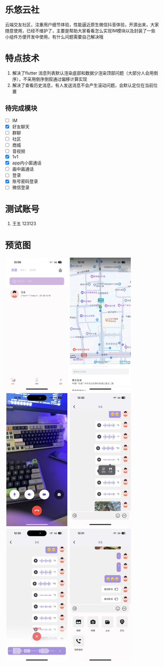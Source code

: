 # 乐悠云社

云端交友社区，注重用户细节体验，性能逼近原生微信抖音体验，开源出来，大家随意使用，已经不维护了，主要是帮助大家看看怎么实现IM模块以及封装了一些小组件方便开发中使用，有什么问题需要自己解决哦

# 特点技术

1. 解决了flutter 消息列表默认渲染底部和数据少渲染顶部问题（大部分人会用倒序），不采用倒序倒叙通过偏移计算实现
2. 解决了查看历史消息，有人发送消息不会产生滚动问题，会默认定位在当前位置

## 待完成模块

* [ ]  IM
  * [X]  好友聊天
  * [ ]  群聊
* [ ]  社区
* [ ]  商城
* [ ]  音视频
  * [X]  1v1
  * [X]  app内小窗通话
  * [ ]  画中画通话
* [ ]  登录
  * [X]  账号密码登录
  * [ ]  微信登录

# 测试账号

1. 王五 123123

# 预览图

<div style="display:flex;flex-wrap:wrap">
<img src="./images/README/1712031825084.png" width="200" style="margin:4px">
<img src="./images/README/1971712031714_.pic.jpg" width="200" style="margin:4px">
<img src="./images/README/1981712031715_.pic.jpg" width="200" style="margin:4px">
<img src="./images/README/1991712032307_.pic.jpg" width="200" style="margin:4px">
<img src="./images/README/2001712032308_.pic.jpg" width="200" style="margin:4px">
<img src="./images/README/2011712032309_.pic.jpg" width="200" style="margin:4px">
<div>
